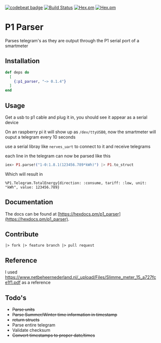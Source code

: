 [![codebeat badge](https://codebeat.co/badges/bb2e3c59-1bfc-4cac-88e6-1a7064eca124)](https://codebeat.co/projects/github-com-gertjana-p1_parser-master) [![Build Status](https://travis-ci.org/gertjana/p1_parser.svg?branch=master)](https://travis-ci.org/gertjana/p1_parser) [![Hex.pm](https://img.shields.io/hexpm/v/p1_parser.svg)](https://hex.pm/packages/p1_parser) [![Hex.pm](https://img.shields.io/hexpm/dt/p1_parser.svg)](https://hex.pm/packages/p1_parser)


# P1 Parser

Parses telegram's as they are output through the P1 serial port of a smartmeter

## Installation

```elixir
def deps do
  [
    {:p1_parser, "~> 0.1.4"}
  ]
end
```

## Usage 

Get a usb to p1 cable and plug it in, you should see it appear as a serial device

On an raspberry pi it will show up as `/dev/ttyUSB0`, now the smartmeter will ouput a telegram every 10 seconds

use a serial libray like `nerves_uart` to connect to it and receive telegrams

each line in the telegram can now be parsed like this
```elixir
iex> P1.parse!("1-0:1.8.1(123456.789*kWh)") |> P1.to_struct
```
Which will result in
```
%P1.Telegram.TotalEnergy{direction: :consume, tariff: :low, unit: "kWh", value: 123456.789}
```

## Documentation 

The docs can be found at [https://hexdocs.pm/p1_parser](https://hexdocs.pm/p1_parser).

## Contribute

`|> fork |> feature branch |> pull request`

## Reference 

I used https://www.netbeheernederland.nl/_upload/Files/Slimme_meter_15_a727fce1f1.pdf as a reference

## Todo's

 - ~~Parse units~~
 - ~~Parse Summer/Winter time information in timestamp~~
 - ~~return structs~~
 - Parse entire telegram
 - Validate checksum
 - ~~Convert timestamps to proper date/times~~

